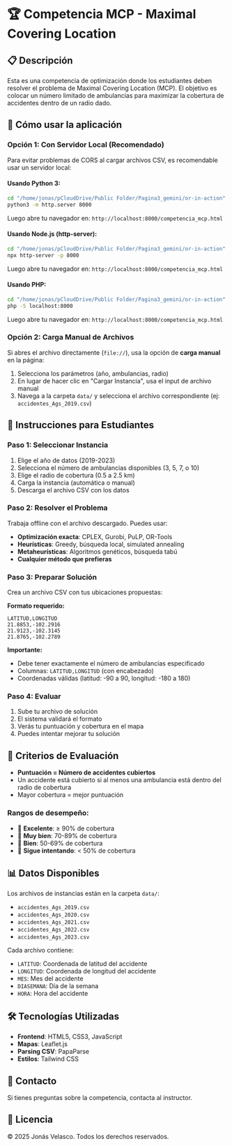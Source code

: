 # 🏆 Competencia MCP - Maximal Covering Location

## 📋 Descripción

Esta es una competencia de optimización donde los estudiantes deben resolver el problema de Maximal Covering Location (MCP). El objetivo es colocar un número limitado de ambulancias para maximizar la cobertura de accidentes dentro de un radio dado.

## 🚀 Cómo usar la aplicación

### Opción 1: Con Servidor Local (Recomendado)

Para evitar problemas de CORS al cargar archivos CSV, es recomendable usar un servidor local:

#### Usando Python 3:
```bash
cd "/home/jonas/pCloudDrive/Public Folder/Pagina3_gemini/or-in-action"
python3 -m http.server 8000
```

Luego abre tu navegador en: `http://localhost:8000/competencia_mcp.html`

#### Usando Node.js (http-server):
```bash
cd "/home/jonas/pCloudDrive/Public Folder/Pagina3_gemini/or-in-action"
npx http-server -p 8000
```

Luego abre tu navegador en: `http://localhost:8000/competencia_mcp.html`

#### Usando PHP:
```bash
cd "/home/jonas/pCloudDrive/Public Folder/Pagina3_gemini/or-in-action"
php -S localhost:8000
```

Luego abre tu navegador en: `http://localhost:8000/competencia_mcp.html`

### Opción 2: Carga Manual de Archivos

Si abres el archivo directamente (`file://`), usa la opción de **carga manual** en la página:

1. Selecciona los parámetros (año, ambulancias, radio)
2. En lugar de hacer clic en "Cargar Instancia", usa el input de archivo manual
3. Navega a la carpeta `data/` y selecciona el archivo correspondiente (ej: `accidentes_Ags_2019.csv`)

## 📝 Instrucciones para Estudiantes

### Paso 1: Seleccionar Instancia
1. Elige el año de datos (2019-2023)
2. Selecciona el número de ambulancias disponibles (3, 5, 7, o 10)
3. Elige el radio de cobertura (0.5 a 2.5 km)
4. Carga la instancia (automática o manual)
5. Descarga el archivo CSV con los datos

### Paso 2: Resolver el Problema
Trabaja offline con el archivo descargado. Puedes usar:
- **Optimización exacta**: CPLEX, Gurobi, PuLP, OR-Tools
- **Heurísticas**: Greedy, búsqueda local, simulated annealing
- **Metaheurísticas**: Algoritmos genéticos, búsqueda tabú
- **Cualquier método que prefieras**

### Paso 3: Preparar Solución
Crea un archivo CSV con tus ubicaciones propuestas:

**Formato requerido:**
```csv
LATITUD,LONGITUD
21.8853,-102.2916
21.9123,-102.3145
21.8765,-102.2789
```

**Importante:**
- Debe tener exactamente el número de ambulancias especificado
- Columnas: `LATITUD,LONGITUD` (con encabezado)
- Coordenadas válidas (latitud: -90 a 90, longitud: -180 a 180)

### Paso 4: Evaluar
1. Sube tu archivo de solución
2. El sistema validará el formato
3. Verás tu puntuación y cobertura en el mapa
4. Puedes intentar mejorar tu solución

## 🎯 Criterios de Evaluación

- **Puntuación = Número de accidentes cubiertos**
- Un accidente está cubierto si al menos una ambulancia está dentro del radio de cobertura
- Mayor cobertura = mejor puntuación

### Rangos de desempeño:
- 🥇 **Excelente**: ≥ 90% de cobertura
- 🥈 **Muy bien**: 70-89% de cobertura
- 🥉 **Bien**: 50-69% de cobertura
- 💪 **Sigue intentando**: < 50% de cobertura

## 📊 Datos Disponibles

Los archivos de instancias están en la carpeta `data/`:
- `accidentes_Ags_2019.csv`
- `accidentes_Ags_2020.csv`
- `accidentes_Ags_2021.csv`
- `accidentes_Ags_2022.csv`
- `accidentes_Ags_2023.csv`

Cada archivo contiene:
- `LATITUD`: Coordenada de latitud del accidente
- `LONGITUD`: Coordenada de longitud del accidente
- `MES`: Mes del accidente
- `DIASEMANA`: Día de la semana
- `HORA`: Hora del accidente

## 🛠️ Tecnologías Utilizadas

- **Frontend**: HTML5, CSS3, JavaScript
- **Mapas**: Leaflet.js
- **Parsing CSV**: PapaParse
- **Estilos**: Tailwind CSS

## 📧 Contacto

Si tienes preguntas sobre la competencia, contacta al instructor.

## 📄 Licencia

© 2025 Jonás Velasco. Todos los derechos reservados.
